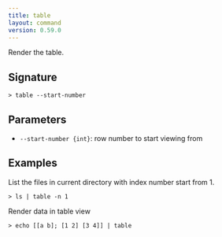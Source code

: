 ```yaml
---
title: table
layout: command
version: 0.59.0
---
```


Render the table.

## Signature

```> table --start-number```

## Parameters

 -  `--start-number {int}`: row number to start viewing from

## Examples

List the files in current directory with index number start from 1.
```shell
> ls | table -n 1
```

Render data in table view
```shell
> echo [[a b]; [1 2] [3 4]] | table
```

